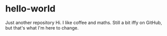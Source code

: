 # hello-world
Just another repository
Hi. I like coffee and maths. Still a bit iffy on GitHub, but that's what I'm here to change.
